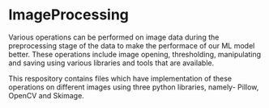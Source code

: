 # ImageProcessing

Various operations can be performed on image data during the preprocessing stage of the data to make the performace of our ML model better. These operations include image opening, thresholding, manipulating and saving using various libraries and tools that are available.

This respository contains files which have implementation of these operations on different images using three python libraries, namely- Pillow, OpenCV and Skimage.
